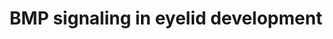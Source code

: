 ---
annotations:
- id: PW:0000650
  parent: signaling pathway
  type: Pathway Ontology
  value: signaling pathway pertinent to development
- id: CL:0002559
  parent: native cell
  type: Cell Type Ontology
  value: hair follicle cell
- id: CL:1000432
  parent: animal cell
  type: Cell Type Ontology
  value: conjunctival epithelial cell
authors:
- Khanspers
- Egonw
- Eweitz
citedin:
- link: PMC9222608
  title: Fish as Model Systems to Study Epigenetic Drivers in Human Self-Domestication
    and Neurodevelopmental Cognitive Disorders (2022)
communities: []
description: The signaling pathways involved in eyelid development are displayed with
  interactions that are known (solid arrows) and proposed (dotted arrows). The four
  main pathways shown are activated by Fgf10 and regulate key processes, but also
  interact with each other. The first pathway is a proposed promotion of sfrp1 which
  inhibits Wnt that regulates the meibomian gland. The Wnt pathway also activates
  Pitx2 and begins the proposed pathway to eyelid closure. The second pathway begins
  with Fgfr2 activating Bmp4, a protein that may also be regulated by Shh, and continuing
  through a protein chain to regulate conjunctival cell fate. In this pathway Bmp
  also inhibits transdifferentiation of meibomian gland into a hair follicle, conjunctiva
  proliferation, and precocious differentiation. The last two pathways are linked
  to the regulation of eyelid closure through a cascade of protein activation and
  is further promoted by Bmp through stimulation of phosphorylated c-Jun. This pathway
  is based on figure 10B from Huang et al.  Proteins on this pathway have targeted
  assays available via the [CPTAC Assay Portal](https://assays.cancer.gov/available_assays?wp_id=WP3927).
last-edited: 2025-03-11
ndex: 6b6d58f4-8b68-11eb-9e72-0ac135e8bacf
organisms:
- Homo sapiens
redirect_from:
- /index.php/Pathway:WP3927
- /instance/WP3927
- /instance/WP3927_r137959
revision: r137959
schema-jsonld:
- '@context': https://schema.org/
  '@id': https://wikipathways.github.io/pathways/WP3927.html
  '@type': Dataset
  creator:
    '@type': Organization
    name: WikiPathways
  description: The signaling pathways involved in eyelid development are displayed
    with interactions that are known (solid arrows) and proposed (dotted arrows).
    The four main pathways shown are activated by Fgf10 and regulate key processes,
    but also interact with each other. The first pathway is a proposed promotion of
    sfrp1 which inhibits Wnt that regulates the meibomian gland. The Wnt pathway also
    activates Pitx2 and begins the proposed pathway to eyelid closure. The second
    pathway begins with Fgfr2 activating Bmp4, a protein that may also be regulated
    by Shh, and continuing through a protein chain to regulate conjunctival cell fate.
    In this pathway Bmp also inhibits transdifferentiation of meibomian gland into
    a hair follicle, conjunctiva proliferation, and precocious differentiation. The
    last two pathways are linked to the regulation of eyelid closure through a cascade
    of protein activation and is further promoted by Bmp through stimulation of phosphorylated
    c-Jun. This pathway is based on figure 10B from Huang et al.  Proteins on this
    pathway have targeted assays available via the [CPTAC Assay Portal](https://assays.cancer.gov/available_assays?wp_id=WP3927).
  keywords:
  - BMP4
  - DKK2
  - EGFR
  - FGF10
  - FGFR2
  - FOXC1
  - FOXC2
  - INHBB
  - JUN
  - MAP3K1
  - MAPK3
  - MAPK9
  - NOTCH1
  - PITX2
  - SFRP1
  - SHH
  - SMAD1
  - SMAD4
  - SMAD5
  - TGFA
  license: CC0
  name: BMP signaling in eyelid development
seo: CreativeWork
title: BMP signaling in eyelid development
wpid: WP3927
---